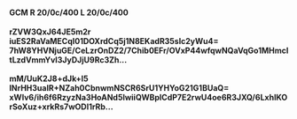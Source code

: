 #### GCM R 20/0c/400 L 20/0c/400
**rZVW3QxJ64JE5m2r**<br/>**iuES2RaVaMECqI01DOXrdCq5j1N8EKadR35slc2yWu4=**<br/>**7hW8YHVNjuGE/CeLzrOnDZ2/7Chib0EFr/OVxP44wfqwNQaVqGo1MHmcItLzdVmmYvI3JyDJjU9Rc3Zh...**<br/><br/>
**mM/UuK2J8+dJk+I5**<br/>**lNrHH3uaIR+NZah0CbnwmNSCR6SrU1YHYoG21G1BUaQ=**<br/>**xWIv6/ih6f6RzyzNa3HoANd5lwiiQWBplCdP7E2rwU4oe6R3JXQ/6LxhlKOrSoXuz+xrkRs7wODI1rRb...**
